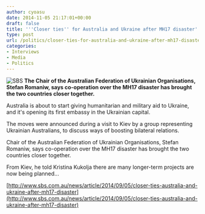 ```yaml
---
author: cyoasu
date: 2014-11-05 21:17:01+00:00
draft: false
title: '''Closer ties'' for Australia and Ukraine after MH17 disaster'
type: post
url: /politics/closer-ties-for-australia-and-ukraine-after-mh17-disaster/
categories:
- Interviews
- Media
- Politics
---
```


![SBS](http://www.ozeukes.com/wp-content/uploads/2014/10/SBS.jpg)
**The Chair of the Australian Federation of Ukrainian Organisations, Stefan Romaniw, says co-operation over the MH17 disaster has brought the two countries closer together.**

Australia is about to start giving humanitarian and military aid to Ukraine, and it's opening its first embassy in the Ukrainian capital.

The moves were announced during a visit to Kiev by a group representing Ukrainian Australians, to discuss ways of boosting bilateral relations.

Chair of the Australian Federation of Ukrainian Organisations, Stefan Romaniw, says co-operation over the MH17 disaster has brought the two countries closer together.

From Kiev, he told Kristina Kukolja there are many longer-term projects are now being planned...

[http://www.sbs.com.au/news/article/2014/09/05/closer-ties-australia-and-ukraine-after-mh17-disaster](http://www.sbs.com.au/news/article/2014/09/05/closer-ties-australia-and-ukraine-after-mh17-disaster)
